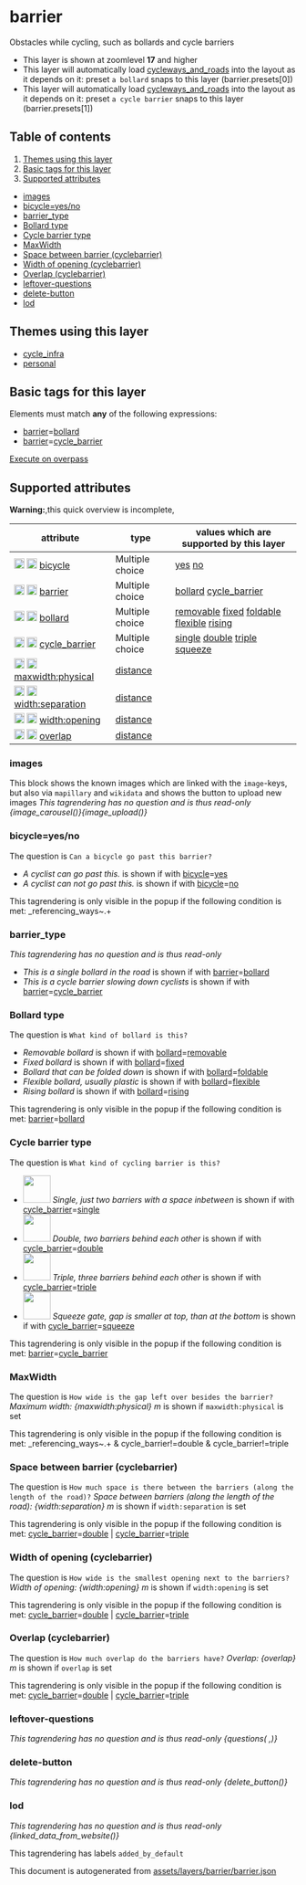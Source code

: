 [//]: # (WARNING: this file is automatically generated. Please find the sources at the bottom and edit those sources)

# barrier

Obstacles while cycling, such as bollards and cycle barriers

 - This layer is shown at zoomlevel **17** and higher
 - This layer will automatically load  [cycleways_and_roads](./cycleways_and_roads.md)  into the layout as it depends on it:  preset `a bollard` snaps to this layer (barrier.presets[0])
 - This layer will automatically load  [cycleways_and_roads](./cycleways_and_roads.md)  into the layout as it depends on it:  preset `a cycle barrier` snaps to this layer (barrier.presets[1])

## Table of contents

1. [Themes using this layer](#themes-using-this-layer)
2. [Basic tags for this layer](#basic-tags-for-this-layer)
3. [Supported attributes](#supported-attributes)
  - [images](#images)
  - [bicycle=yes/no](#bicycle=yesno)
  - [barrier_type](#barrier_type)
  - [Bollard type](#bollard-type)
  - [Cycle barrier type](#cycle-barrier-type)
  - [MaxWidth](#maxwidth)
  - [Space between barrier (cyclebarrier)](#space-between-barrier-(cyclebarrier))
  - [Width of opening (cyclebarrier)](#width-of-opening-(cyclebarrier))
  - [Overlap (cyclebarrier)](#overlap-(cyclebarrier))
  - [leftover-questions](#leftover-questions)
  - [delete-button](#delete-button)
  - [lod](#lod)

## Themes using this layer

 - [cycle_infra](https://mapcomplete.org/cycle_infra)
 - [personal](https://mapcomplete.org/personal)

## Basic tags for this layer

Elements must match **any** of the following expressions:

 - <a href='https://wiki.openstreetmap.org/wiki/Key:barrier' target='_blank'>barrier</a>=<a href='https://wiki.openstreetmap.org/wiki/Tag:barrier%3Dbollard' target='_blank'>bollard</a>
 - <a href='https://wiki.openstreetmap.org/wiki/Key:barrier' target='_blank'>barrier</a>=<a href='https://wiki.openstreetmap.org/wiki/Tag:barrier%3Dcycle_barrier' target='_blank'>cycle_barrier</a>

[Execute on overpass](http://overpass-turbo.eu/?Q=%5Bout%3Ajson%5D%5Btimeout%3A90%5D%3B%28%20%20%20%20nwr%5B%22barrier%22%3D%22bollard%22%5D%28%7B%7Bbbox%7D%7D%29%3B%0A%20%20%20%20nwr%5B%22barrier%22%3D%22cycle_barrier%22%5D%28%7B%7Bbbox%7D%7D%29%3B%0A%29%3Bout%20body%3B%3E%3Bout%20skel%20qt%3B)

## Supported attributes

**Warning:**,this quick overview is incomplete,

| attribute | type | values which are supported by this layer |
-----|-----|----- |
| <a target="_blank" href='https://taginfo.openstreetmap.org/keys/bicycle#values'><img src='https://mapcomplete.org/assets/svg/search.svg' height='18px'></a> <a target="_blank" href='https://taghistory.raifer.tech/?#***/bicycle/'><img src='https://mapcomplete.org/assets/svg/statistics.svg' height='18px'></a> [bicycle](https://wiki.openstreetmap.org/wiki/Key:bicycle) | Multiple choice | [yes](https://wiki.openstreetmap.org/wiki/Tag:bicycle%3Dyes) [no](https://wiki.openstreetmap.org/wiki/Tag:bicycle%3Dno) |
| <a target="_blank" href='https://taginfo.openstreetmap.org/keys/barrier#values'><img src='https://mapcomplete.org/assets/svg/search.svg' height='18px'></a> <a target="_blank" href='https://taghistory.raifer.tech/?#***/barrier/'><img src='https://mapcomplete.org/assets/svg/statistics.svg' height='18px'></a> [barrier](https://wiki.openstreetmap.org/wiki/Key:barrier) | Multiple choice | [bollard](https://wiki.openstreetmap.org/wiki/Tag:barrier%3Dbollard) [cycle_barrier](https://wiki.openstreetmap.org/wiki/Tag:barrier%3Dcycle_barrier) |
| <a target="_blank" href='https://taginfo.openstreetmap.org/keys/bollard#values'><img src='https://mapcomplete.org/assets/svg/search.svg' height='18px'></a> <a target="_blank" href='https://taghistory.raifer.tech/?#***/bollard/'><img src='https://mapcomplete.org/assets/svg/statistics.svg' height='18px'></a> [bollard](https://wiki.openstreetmap.org/wiki/Key:bollard) | Multiple choice | [removable](https://wiki.openstreetmap.org/wiki/Tag:bollard%3Dremovable) [fixed](https://wiki.openstreetmap.org/wiki/Tag:bollard%3Dfixed) [foldable](https://wiki.openstreetmap.org/wiki/Tag:bollard%3Dfoldable) [flexible](https://wiki.openstreetmap.org/wiki/Tag:bollard%3Dflexible) [rising](https://wiki.openstreetmap.org/wiki/Tag:bollard%3Drising) |
| <a target="_blank" href='https://taginfo.openstreetmap.org/keys/cycle_barrier#values'><img src='https://mapcomplete.org/assets/svg/search.svg' height='18px'></a> <a target="_blank" href='https://taghistory.raifer.tech/?#***/cycle_barrier/'><img src='https://mapcomplete.org/assets/svg/statistics.svg' height='18px'></a> [cycle_barrier](https://wiki.openstreetmap.org/wiki/Key:cycle_barrier) | Multiple choice | [single](https://wiki.openstreetmap.org/wiki/Tag:cycle_barrier%3Dsingle) [double](https://wiki.openstreetmap.org/wiki/Tag:cycle_barrier%3Ddouble) [triple](https://wiki.openstreetmap.org/wiki/Tag:cycle_barrier%3Dtriple) [squeeze](https://wiki.openstreetmap.org/wiki/Tag:cycle_barrier%3Dsqueeze) |
| <a target="_blank" href='https://taginfo.openstreetmap.org/keys/maxwidth:physical#values'><img src='https://mapcomplete.org/assets/svg/search.svg' height='18px'></a> <a target="_blank" href='https://taghistory.raifer.tech/?#***/maxwidth%3Aphysical/'><img src='https://mapcomplete.org/assets/svg/statistics.svg' height='18px'></a> [maxwidth:physical](https://wiki.openstreetmap.org/wiki/Key:maxwidth:physical) | [distance](../SpecialInputElements.md#distance) |  |
| <a target="_blank" href='https://taginfo.openstreetmap.org/keys/width:separation#values'><img src='https://mapcomplete.org/assets/svg/search.svg' height='18px'></a> <a target="_blank" href='https://taghistory.raifer.tech/?#***/width%3Aseparation/'><img src='https://mapcomplete.org/assets/svg/statistics.svg' height='18px'></a> [width:separation](https://wiki.openstreetmap.org/wiki/Key:width:separation) | [distance](../SpecialInputElements.md#distance) |  |
| <a target="_blank" href='https://taginfo.openstreetmap.org/keys/width:opening#values'><img src='https://mapcomplete.org/assets/svg/search.svg' height='18px'></a> <a target="_blank" href='https://taghistory.raifer.tech/?#***/width%3Aopening/'><img src='https://mapcomplete.org/assets/svg/statistics.svg' height='18px'></a> [width:opening](https://wiki.openstreetmap.org/wiki/Key:width:opening) | [distance](../SpecialInputElements.md#distance) |  |
| <a target="_blank" href='https://taginfo.openstreetmap.org/keys/overlap#values'><img src='https://mapcomplete.org/assets/svg/search.svg' height='18px'></a> <a target="_blank" href='https://taghistory.raifer.tech/?#***/overlap/'><img src='https://mapcomplete.org/assets/svg/statistics.svg' height='18px'></a> [overlap](https://wiki.openstreetmap.org/wiki/Key:overlap) | [distance](../SpecialInputElements.md#distance) |  |

### images
This block shows the known images which are linked with the `image`-keys, but also via `mapillary` and `wikidata` and shows the button to upload new images
_This tagrendering has no question and is thus read-only_
*{image_carousel()}{image_upload()}*

### bicycle=yes/no

The question is `Can a bicycle go past this barrier?`

 -  *A cyclist can go past this.* is shown if with <a href='https://wiki.openstreetmap.org/wiki/Key:bicycle' target='_blank'>bicycle</a>=<a href='https://wiki.openstreetmap.org/wiki/Tag:bicycle%3Dyes' target='_blank'>yes</a>
 -  *A cyclist can not go past this.* is shown if with <a href='https://wiki.openstreetmap.org/wiki/Key:bicycle' target='_blank'>bicycle</a>=<a href='https://wiki.openstreetmap.org/wiki/Tag:bicycle%3Dno' target='_blank'>no</a>

This tagrendering is only visible in the popup if the following condition is met: _referencing_ways~.+

### barrier_type

_This tagrendering has no question and is thus read-only_

 -  *This is a single bollard in the road* is shown if with <a href='https://wiki.openstreetmap.org/wiki/Key:barrier' target='_blank'>barrier</a>=<a href='https://wiki.openstreetmap.org/wiki/Tag:barrier%3Dbollard' target='_blank'>bollard</a>
 -  *This is a cycle barrier slowing down cyclists* is shown if with <a href='https://wiki.openstreetmap.org/wiki/Key:barrier' target='_blank'>barrier</a>=<a href='https://wiki.openstreetmap.org/wiki/Tag:barrier%3Dcycle_barrier' target='_blank'>cycle_barrier</a>

### Bollard type

The question is `What kind of bollard is this?`

 -  *Removable bollard* is shown if with <a href='https://wiki.openstreetmap.org/wiki/Key:bollard' target='_blank'>bollard</a>=<a href='https://wiki.openstreetmap.org/wiki/Tag:bollard%3Dremovable' target='_blank'>removable</a>
 -  *Fixed bollard* is shown if with <a href='https://wiki.openstreetmap.org/wiki/Key:bollard' target='_blank'>bollard</a>=<a href='https://wiki.openstreetmap.org/wiki/Tag:bollard%3Dfixed' target='_blank'>fixed</a>
 -  *Bollard that can be folded down* is shown if with <a href='https://wiki.openstreetmap.org/wiki/Key:bollard' target='_blank'>bollard</a>=<a href='https://wiki.openstreetmap.org/wiki/Tag:bollard%3Dfoldable' target='_blank'>foldable</a>
 -  *Flexible bollard, usually plastic* is shown if with <a href='https://wiki.openstreetmap.org/wiki/Key:bollard' target='_blank'>bollard</a>=<a href='https://wiki.openstreetmap.org/wiki/Tag:bollard%3Dflexible' target='_blank'>flexible</a>
 -  *Rising bollard* is shown if with <a href='https://wiki.openstreetmap.org/wiki/Key:bollard' target='_blank'>bollard</a>=<a href='https://wiki.openstreetmap.org/wiki/Tag:bollard%3Drising' target='_blank'>rising</a>

This tagrendering is only visible in the popup if the following condition is met: <a href='https://wiki.openstreetmap.org/wiki/Key:barrier' target='_blank'>barrier</a>=<a href='https://wiki.openstreetmap.org/wiki/Tag:barrier%3Dbollard' target='_blank'>bollard</a>

### Cycle barrier type

The question is `What kind of cycling barrier is this?`

 - <img src='https://raw.githubusercontent.com/pietervdvn/MapComplete/develop/./assets/themes/cycle_infra/Cycle_barrier_single.png' style='width: 3rem; height: 3rem'> *Single, just two barriers with a space inbetween* is shown if with <a href='https://wiki.openstreetmap.org/wiki/Key:cycle_barrier' target='_blank'>cycle_barrier</a>=<a href='https://wiki.openstreetmap.org/wiki/Tag:cycle_barrier%3Dsingle' target='_blank'>single</a>
 - <img src='https://raw.githubusercontent.com/pietervdvn/MapComplete/develop/./assets/themes/cycle_infra/Cycle_barrier_double.svg' style='width: 3rem; height: 3rem'> *Double, two barriers behind each other* is shown if with <a href='https://wiki.openstreetmap.org/wiki/Key:cycle_barrier' target='_blank'>cycle_barrier</a>=<a href='https://wiki.openstreetmap.org/wiki/Tag:cycle_barrier%3Ddouble' target='_blank'>double</a>
 - <img src='https://raw.githubusercontent.com/pietervdvn/MapComplete/develop/./assets/themes/cycle_infra/Cycle_barrier_triple.png' style='width: 3rem; height: 3rem'> *Triple, three barriers behind each other* is shown if with <a href='https://wiki.openstreetmap.org/wiki/Key:cycle_barrier' target='_blank'>cycle_barrier</a>=<a href='https://wiki.openstreetmap.org/wiki/Tag:cycle_barrier%3Dtriple' target='_blank'>triple</a>
 - <img src='https://raw.githubusercontent.com/pietervdvn/MapComplete/develop/./assets/themes/cycle_infra/Cycle_barrier_squeeze.png' style='width: 3rem; height: 3rem'> *Squeeze gate, gap is smaller at top, than at the bottom* is shown if with <a href='https://wiki.openstreetmap.org/wiki/Key:cycle_barrier' target='_blank'>cycle_barrier</a>=<a href='https://wiki.openstreetmap.org/wiki/Tag:cycle_barrier%3Dsqueeze' target='_blank'>squeeze</a>

This tagrendering is only visible in the popup if the following condition is met: <a href='https://wiki.openstreetmap.org/wiki/Key:barrier' target='_blank'>barrier</a>=<a href='https://wiki.openstreetmap.org/wiki/Tag:barrier%3Dcycle_barrier' target='_blank'>cycle_barrier</a>

### MaxWidth

The question is `How wide is the gap left over besides the barrier?`
*Maximum width: {maxwidth:physical} m* is shown if `maxwidth:physical` is set

This tagrendering is only visible in the popup if the following condition is met: _referencing_ways~.+ & cycle_barrier!=double & cycle_barrier!=triple

### Space between barrier (cyclebarrier)

The question is `How much space is there between the barriers (along the length of the road)?`
*Space between barriers (along the length of the road): {width:separation} m* is shown if `width:separation` is set

This tagrendering is only visible in the popup if the following condition is met: <a href='https://wiki.openstreetmap.org/wiki/Key:cycle_barrier' target='_blank'>cycle_barrier</a>=<a href='https://wiki.openstreetmap.org/wiki/Tag:cycle_barrier%3Ddouble' target='_blank'>double</a> | <a href='https://wiki.openstreetmap.org/wiki/Key:cycle_barrier' target='_blank'>cycle_barrier</a>=<a href='https://wiki.openstreetmap.org/wiki/Tag:cycle_barrier%3Dtriple' target='_blank'>triple</a>

### Width of opening (cyclebarrier)

The question is `How wide is the smallest opening next to the barriers?`
*Width of opening: {width:opening} m* is shown if `width:opening` is set

This tagrendering is only visible in the popup if the following condition is met: <a href='https://wiki.openstreetmap.org/wiki/Key:cycle_barrier' target='_blank'>cycle_barrier</a>=<a href='https://wiki.openstreetmap.org/wiki/Tag:cycle_barrier%3Ddouble' target='_blank'>double</a> | <a href='https://wiki.openstreetmap.org/wiki/Key:cycle_barrier' target='_blank'>cycle_barrier</a>=<a href='https://wiki.openstreetmap.org/wiki/Tag:cycle_barrier%3Dtriple' target='_blank'>triple</a>

### Overlap (cyclebarrier)

The question is `How much overlap do the barriers have?`
*Overlap: {overlap} m* is shown if `overlap` is set

This tagrendering is only visible in the popup if the following condition is met: <a href='https://wiki.openstreetmap.org/wiki/Key:cycle_barrier' target='_blank'>cycle_barrier</a>=<a href='https://wiki.openstreetmap.org/wiki/Tag:cycle_barrier%3Ddouble' target='_blank'>double</a> | <a href='https://wiki.openstreetmap.org/wiki/Key:cycle_barrier' target='_blank'>cycle_barrier</a>=<a href='https://wiki.openstreetmap.org/wiki/Tag:cycle_barrier%3Dtriple' target='_blank'>triple</a>

### leftover-questions

_This tagrendering has no question and is thus read-only_
*{questions( ,)}*

### delete-button

_This tagrendering has no question and is thus read-only_
*{delete_button()}*

### lod

_This tagrendering has no question and is thus read-only_
*{linked_data_from_website()}*

This tagrendering has labels 
`added_by_default`


This document is autogenerated from [assets/layers/barrier/barrier.json](https://github.com/pietervdvn/MapComplete/blob/develop/assets/layers/barrier/barrier.json)
